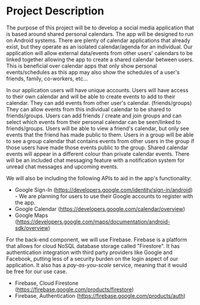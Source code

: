 # Project Description
 The purpose of this project will be to develop a social media application that is based around shared personal calendars. The app will be designed to run on Android systems. There are plenty of calendar applications that already exist, but they operate as an isolated calendar/agenda for an individual. Our application will allow external data/events from other users' calendars to be linked together allowing the app to create a shared calendar between users. This is beneficial over calendar apps that only show personal events/schedules as this app may also show the schedules of a user's friends, family, co-workers, etc...


 In our application users will have unique accounts. Users will have access to their own calendar and will be able to create events to add to their calendar. They can add events from other user's calendar. (friends/groups) They can allow events from this individual calendar to be shared to friends/groups. Users can add friends / create and join groups and can select which events from their personal calendar can be seen/linked to friends/groups. Users will be able to view a friend's calendar, but only see events that the friend has made public to them. Users in a group will be able to see a group calendar that contains events from other users in the group if those users have made those events public to the group. Shared calendar events will appear in a different colour than private calendar events. There will be an included chat messaging feature with a notification system for unread chat messages and upcoming events.


  We will also be including the following APIs to aid in the app's functionality:
   - Google Sign-In (https://developers.google.com/identity/sign-in/android)
    - We are planning for users to use their Google accounts to register with the app.
   - Google Calendar (https://developers.google.com/calendar/overview)
   - Google Maps (https://developers.google.com/maps/documentation/android-sdk/overview)

   For the back-end component, we will use Firebase. Firebase is a platform that allows for cloud NoSQL database storage called "Firestore". It has authentication integration with third party providers like Google and Facebook, putting less of a security burden on the login aspect of our application. It also has a *pay-as-you-scale* service, meaning that it would be free for our use case.
   - Firebase, Cloud Firestone (https://firebase.google.com/products/firestore)
   - Firebase, Authentication (https://firebase.google.com/products/auth)
   
